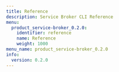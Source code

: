 ```yaml
---
title: Reference
description: Service Broker CLI Reference
menu:
  product_service-broker_0.2.0:
    identifier: reference
    name: Reference
    weight: 1000
menu_name: product_service-broker_0.2.0
info:
  version: 0.2.0
---
```


